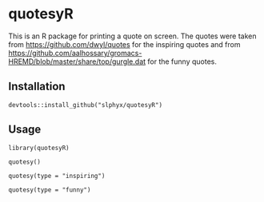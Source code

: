 # quotesyR

This is an R package for printing a quote on screen. The quotes were taken from https://github.com/dwyl/quotes for the inspiring quotes and from https://github.com/aalhossary/gromacs-HREMD/blob/master/share/top/gurgle.dat for the funny quotes.

## Installation

```
devtools::install_github("slphyx/quotesyR")
```

## Usage

```
library(quotesyR)

quotesy()

quotesy(type = "inspiring")

quotesy(type = "funny")
```
  
